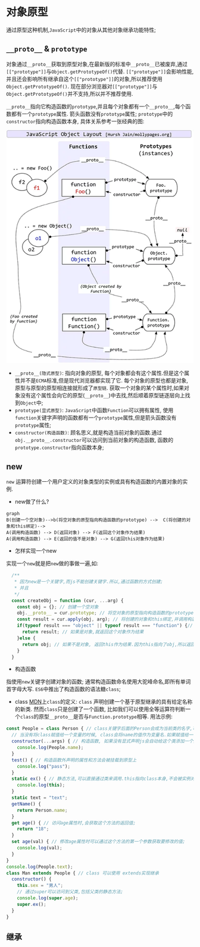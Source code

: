 # 对象原型

通过原型这种机制,`JavaScript`中的对象从其他对象继承功能特性;

## `__proto__` & `prototype`

对象通过`__proto__`获取到原型对象,在最新版的标准中`__proto__`已被废弃,通过`[["prototype"]]`与`Object.getPrototypeOf()`代替.
`[["prototype"]]`会影响性能,并且还会影响所有继承自这个`[["prototype"]]`的对象,所以推荐使用`Object.getPrototypeOf()`.
现在部分浏览器对`[["prototype"]]`与`Object.getPrototypeOf()`并不支持,所以并不推荐使用.

`__proto__`指向它构造函数的`prototype`,并且每个对象都有一个`__proto__`,每个函数都有一个`prototype`属性.
箭头函数没有`prototype`属性;
`prototype`中的`constructor`指向构造函数本身, 具体关系参考一张经典的图:

![img](./img/prototype.webp)

+ `__proto__(隐式原型)`: 指向对象的原型, 每个对象都会有这个属性.但是这个属性并不是`ECMA`标准,但是现代浏览器都实现了它.
每个对象的原型也都是对象, 原型与原型的原型相连接就形成了`原型链`.
获取一个对象的某个属性时,如果对象没有这个属性会向它的原型(`__proto__`)中去找,然后顺着原型链逐层向上找到`Object`中;
+ `prototype(显式原型)`: `JavaScript`中函数`Function`可以拥有属性, 使用`function`关键字声明的函数都有一个`prototype`属性,但是箭头函数没有`prototype`属性;
+ `constructor(构造函数)`: 顾名思义,就是构造当前对象的函数.通过`obj.__proto__.constructor`可以访问到当前对象的构造函数, 函数的`prototype.constructor`指向函数本身;

## new

`new` 运算符创建一个用户定义的对象类型的实例或具有构造函数的内置对象的实例.

+ new做了什么?

```mermaid
graph 
B(创建一个空对象)-->b(将空对象的原型指向构造函数的prototype) -->  C(将创建的对象和this绑定)-->
A(调用构造函数) --> D(返回对象) --> F(返回这个对象作为结果)
A(调用构造函数) --> E(返回的值不是对象) --> G(返回this对象作为结果)
```

+ 怎样实现一个new

实现一个`new`就是把`new`做的事做一遍,如:

```javaScript
  /**
   * 因为new是一个关键字,而js不能创建关键字.所以,通过函数的方式创建;
   * 并且
   */
  const createObj = function (cur, ...arg) {
    const obj = {}; // 创建一个空对象
    obj.__proto__ = cur.prototype; // 将空对象的原型指向构造函数的prototype
    const result = cur.apply(obj, arg); // 将创建的对象和this绑定,并调用构造函数
    if(typeof result === "object" || typeof result === "function") {// 判断构造函数返回值
      return result; // 如果是对象,就返回这个对象作为结果
    }else {
      return obj; // 如果不是对象, 返回this作为结果.因为this指向了obj,所以返回obj;
    }
  }
```

+ 构造函数

指使用`new`关键字创建对象的函数;
通常构造函数命名使用大驼峰命名,即所有单词首字母大写.
`ES6`中推出了构造函数的语法糖`class`;

+ class
  [MDN](https://developer.mozilla.org/zh-CN/docs/Web/JavaScript/Reference/Statements/class)上`class`的定义: `class` 声明创建一个基于原型继承的具有给定名称的新类.
  然而`class`只是创建了一个函数, 比如我们可以使用全等运算符判断一个`class`的原型`__proto__`是否与`Function.prototype`相等.
  用法示例:  

```JavaScript
const People = class Person { // class关键字后面的Person会成为当前类的名字,可以通过在class内部通过People.name或Person.name调用.
  // 当没有将class赋值给一个变量的时候, class会将name的值作为变量名.如果赋值给一个变量后,只能通过这个变量获取当前class;
  constructor(...args) { // 构造函数, 如果没有显式声明js会自动给这个类添加一个空的构造函数
    console.log(People.name);
  }
  test() { // 构造函数外声明的属性和方法会被挂载到原型上
    console.log("pass");
  }
  static ex() { // 静态方法,可以直接通过类来调用.this指向class本身,不会被实例对象继承, 但是可以被子类继承.
    console.log(this);
  }
  static text = "text";
  getName() {
    return Person.name;
  }
  get age() { // 访问age属性时,会获取这个方法的返回值;
    return "18";
  }
  set age(val) { // 修改age属性时可以通过这个方法的第一个参数获取要修改的值;
    console.log(val);
  }
}
console.log(People.text);
class Man extends People { // class 可以使用 extends实现继承
  constructor() {
    this.sex = "男人";
    // 通过super可以访问到父类,包括父类的静态方法;
    console.log(super.age);
    super.ex();
  }
}
```

## 继承
